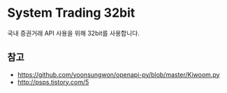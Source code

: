 # System Trading 32bit

국내 증권거래 API 사용을 위해 32bit를 사용합니다.


## 참고

- https://github.com/yoonsungwon/openapi-py/blob/master/Kiwoom.py
- http://psps.tistory.com/5
